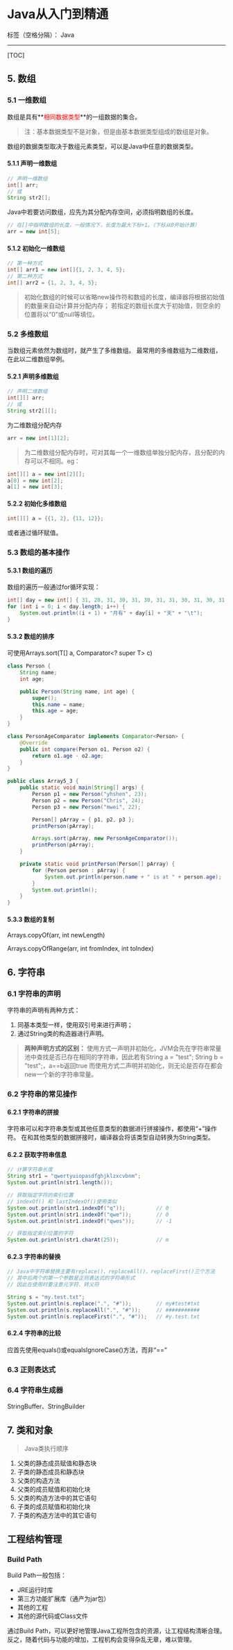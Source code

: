 # Java从入门到精通

标签（空格分隔）： Java

---

[TOC]

## 5. 数组

### 5.1 一维数组

数组是具有**<span style="color: red;">相同数据类型</span>**的一组数据的集合。

> 注：基本数据类型不是对象，但是由基本数据类型组成的数组是对象。

数组的数据类型取决于数组元素类型，可以是Java中任意的数据类型。

#### 5.1.1 声明一维数组

```java
// 声明一维数组
int[] arr;
// 或
String str2[];
```

Java中若要访问数组，应先为其分配内存空间，必须指明数组的长度。

```java
// 在[]中指明数组的长度，一般情况下，长度为最大下标+1。（下标从0开始计算）
arr = new int[5];
```

#### 5.1.2 初始化一维数组

```java
// 第一种方式
int[] arr1 = new int[]{1, 2, 3, 4, 5};
// 第二种方式
int[] arr2 = {1, 2, 3, 4, 5};
```

> 初始化数组的时候可以省略new操作符和数组的长度，编译器将根据初始值的数量来自动计算并分配内存；
若指定的数组长度大于初始值，则空余的位置将以“0”或null等填位。

### 5.2 多维数组

当数组元素依然为数组时，就产生了多维数组。
最常用的多维数组为二维数组，在此以二维数组举例。

#### 5.2.1 声明多维数组

```java
// 声明二维数组
int[][] arr;
// 或
String str2[][];
```

为二维数组分配内存
```java
arr = new int[1][2];
```

> 为二维数组分配内存时，可对其每一个一维数组单独分配内存，且分配的内存可以不相同。eg：

```java
int[][] a = new int[2][];
a[0] = new int[2];
a[1] = new int[3];
```

#### 5.2.2 初始化多维数组

```java
int[][] a = {{1, 2}, {11, 12}};
```

或者通过循环赋值。


### 5.3 数组的基本操作

#### 5.3.1 数组的遍历

数组的遍历一般通过for循环实现：

```java
int[] day = new int[] { 31, 28, 31, 30, 31, 30, 31, 31, 30, 31, 30, 31 };
for (int i = 0; i < day.length; i++) {
    System.out.println((i + 1) + "月有" + day[i] + "天" + "\t");
}
```

#### 5.3.2 数组的排序

可使用Arrays.sort(T[] a, Comparator<? super T> c)

```java
class Person {
    String name;
    int age;

    public Person(String name, int age) {
        super();
        this.name = name;
        this.age = age;
    }
}

class PersonAgeComparator implements Comparator<Person> {
    @Override
    public int compare(Person o1, Person o2) {
        return o1.age - o2.age;
    }
}

public class Array5_3 {
    public static void main(String[] args) {
        Person p1 = new Person("yhshen", 23);
        Person p2 = new Person("Chris", 24);
        Person p3 = new Person("mwei", 22);

        Person[] pArray = { p1, p2, p3 };
        printPerson(pArray);

        Arrays.sort(pArray, new PersonAgeComparator());
        printPerson(pArray);
    }

    private static void printPerson(Person[] pArray) {
        for (Person person : pArray) {
            System.out.println(person.name + " is at " + person.age);
        }
        System.out.println();
    }
}
```

#### 5.3.3 数组的复制

Arrays.copyOf(arr, int newLength)

Arrays.copyOfRange(arr, int fromIndex, int toIndex)



## 6. 字符串

### 6.1 字符串的声明

字符串的声明有两种方式：
1. 同基本类型一样，使用双引号来进行声明；
2. 通过String类的构造器进行声明。

> **两种声明方式的区别：**
使用方式一声明并初始化，JVM会先在字符串常量池中查找是否已存在相同的字符串，因此若有String a = "test"; String b = "test";，a==b返回true
而使用方式二声明并初始化，则无论是否存在都会new一个新的字符串常量。

### 6.2 字符串的常见操作

#### 6.2.1 字符串的拼接

字符串可以和字符串类型或其他任意类型的数据进行拼接操作，都使用“+”操作符。
在和其他类型的数据拼接时，编译器会将该类型自动转换为String类型。

#### 6.2.2 获取字符串信息

```java
// 计算字符串长度
String str1 = "qwertyuiopasdfghjklzxcvbnm";
System.out.println(str1.length());

// 获取指定字符的索引位置
// indexOf() 和 lastIndexOf()使用类似
System.out.println(str1.indexOf("q"));          // 0
System.out.println(str1.indexOf("qwe"));        // 0
System.out.println(str1.indexOf("qwes"));       // -1

// 获取指定索引位置的字符
System.out.println(str1.charAt(25));            // m
```

#### 6.2.3 字符串的替换

```java
// Java中字符串替换主要有replace()、replaceAll()、replaceFirst()三个方法
// 其中后两个的第一个参数是正则表达式的字符串形式
// 因此在使用时要注意元字符、转义符

String s = "my.test.txt";
System.out.println(s.replace(".", "#"));        // my#test#txt
System.out.println(s.replaceAll(".", "#"));     // ###########
System.out.println(s.replaceFirst(".", "#"));   // #y.test.txt
```

#### 6.2.4 字符串的比较

应首先使用equals()或equalsIgnoreCase()方法，而非“==”

### 6.3 正则表达式


### 6.4 字符串生成器

StringBuffer、StringBuilder



## 7. 类和对象

> Java类执行顺序
1. 父类的静态成员赋值和静态块
2. 子类的静态成员和静态块
3. 父类的构造方法
4. 父类的成员赋值和初始化块
5. 父类的构造方法中的其它语句
6. 子类的成员赋值和初始化块
7. 子类的构造方法中的其它语句


## 工程结构管理

### Build Path

Build Path一般包括：

* JRE运行时库
* 第三方功能扩展库（通产为jar包）
* 其他的工程
* 其他的源代码或Class文件

通过Build Path，可以更好地管理Java工程所包含的资源，让工程结构清晰合理。
反之，随着代码与功能的增加，工程机构会变得杂乱无章，难以管理。
